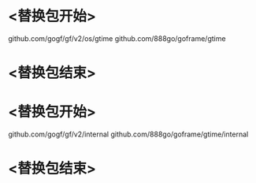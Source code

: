 
# <替换包开始>
github.com/gogf/gf/v2/os/gtime
github.com/888go/goframe/gtime
# <替换包结束>
 

# <替换包开始>
github.com/gogf/gf/v2/internal
github.com/888go/goframe/gtime/internal
# <替换包结束>
 
